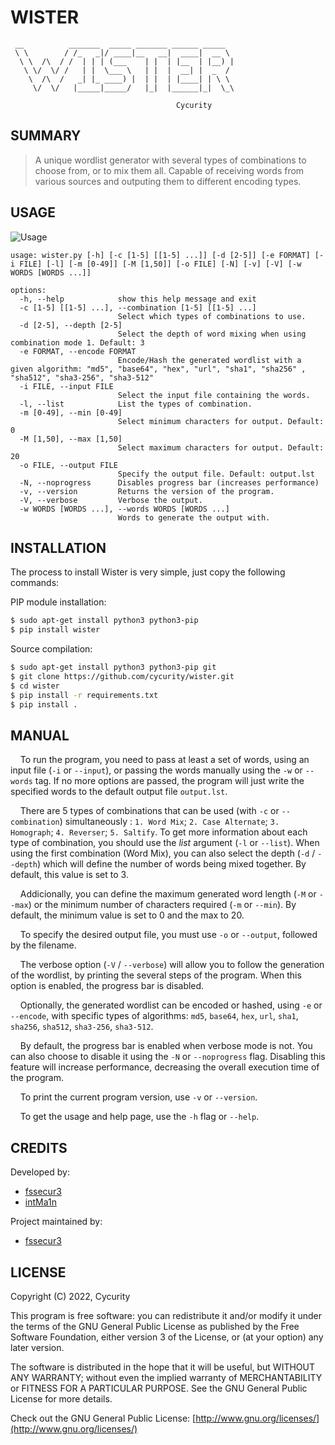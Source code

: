 # WISTER

```
 __          _______  _____ _______ ______ _____  
 \ \        / /_   _|/ ____|__   __|  ____|  __ \ 
  \ \  /\  / /  | | | (___    | |  | |__  | |__) |
   \ \/  \/ /   | |  \___ \   | |  |  __| |  _  / 
    \  /\  /   _| |_ ____) |  | |  | |____| | \ \ 
     \/  \/   |_____|_____/   |_|  |______|_|  \_\

                                     Cycurity       
```

## SUMMARY

> A unique wordlist generator with several types of combinations to choose from, or to mix them all. Capable of receiving words from various sources and outputing them to different encoding types.

## USAGE

![](https://raw.githubusercontent.com/cycurity/wister/main/running.gif "Usage")

```
usage: wister.py [-h] [-c [1-5] [[1-5] ...]] [-d [2-5]] [-e FORMAT] [-i FILE] [-l] [-m [0-49]] [-M [1,50]] [-o FILE] [-N] [-v] [-V] [-w WORDS [WORDS ...]]

options:
  -h, --help            show this help message and exit
  -c [1-5] [[1-5] ...], --combination [1-5] [[1-5] ...]
                        Select which types of combinations to use.
  -d [2-5], --depth [2-5]
                        Select the depth of word mixing when using combination mode 1. Default: 3
  -e FORMAT, --encode FORMAT
                        Encode/Hash the generated wordlist with a given algorithm: "md5", "base64", "hex", "url", "sha1", "sha256" , "sha512", "sha3-256", "sha3-512"
  -i FILE, --input FILE
                        Select the input file containing the words.
  -l, --list            List the types of combination.
  -m [0-49], --min [0-49]
                        Select minimum characters for output. Default: 0
  -M [1,50], --max [1,50]
                        Select maximum characters for output. Default: 20
  -o FILE, --output FILE
                        Specify the output file. Default: output.lst
  -N, --noprogress      Disables progress bar (increases performance)
  -v, --version         Returns the version of the program.
  -V, --verbose         Verbose the output.
  -w WORDS [WORDS ...], --words WORDS [WORDS ...]
                        Words to generate the output with.
```

## INSTALLATION

The process to install Wister is very simple, just copy the following commands:

PIP module installation:

```bash
$ sudo apt-get install python3 python3-pip
$ pip install wister
```

Source compilation:

```bash
$ sudo apt-get install python3 python3-pip git
$ git clone https://github.com/cycurity/wister.git
$ cd wister
$ pip install -r requirements.txt
$ pip install .
```

## MANUAL

&nbsp;&nbsp;&nbsp;&nbsp;To run the program, you need to pass at least a set of words, using an input file (`-i` or `--input`), or passing the words manually using the `-w` or `--words` tag. If no more options are passed, the program will just write the specified words to the default output file `output.lst`.

&nbsp;&nbsp;&nbsp;&nbsp;There are 5 types of combinations that can be used (with `-c` or `--combination`) simultaneously : `1. Word Mix`; `2. Case Alternate`; `3. Homograph`; `4. Reverser`; `5. Saltify`. To get more information about each type of combination, you should use the *list* argument (`-l` or `--list`). When using the first combination (Word Mix), you can also select the depth (`-d` / `--depth`) which will define the number of words being mixed together. By default, this value is set to 3. 

&nbsp;&nbsp;&nbsp;&nbsp;Addicionally, you can define the maximum generated word length (`-M` or `--max`) or the minimum number of characters required (`-m` or `--min`). By default, the minimum value is set to 0 and the max to 20.

&nbsp;&nbsp;&nbsp;&nbsp;To specify the desired output file, you must use `-o` or `--output`, followed by the filename.

&nbsp;&nbsp;&nbsp;&nbsp;The verbose option (`-V` / `--verbose`) will allow you to follow the generation of the wordlist, by printing the several steps of the program. When this option is enabled, the progress bar is disabled.

&nbsp;&nbsp;&nbsp;&nbsp;Optionally, the generated wordlist can be encoded or hashed, using `-e` or `--encode`, with specific types of algorithms: `md5`, `base64`, `hex`, `url`, `sha1`, `sha256`, `sha512`, `sha3-256`, `sha3-512`.

&nbsp;&nbsp;&nbsp;&nbsp;By default, the progress bar is enabled when verbose mode is not. You can also choose to disable it using the `-N` or `--noprogress` flag. Disabling this feature will increase performance, decreasing the overall execution time of the program.

&nbsp;&nbsp;&nbsp;&nbsp;To print the current program version, use `-v` or `--version`.

&nbsp;&nbsp;&nbsp;&nbsp;To get the usage and help page, use the `-h` flag or `--help`.

## CREDITS

Developed by:

- [fssecur3](https://github.com/fssecur3 "fssecur3's Github Profile")
- [intMa1n](https://github.com/Bernardo15Sousa "intMa1n's Github Profile")

Project maintained by:

- [fssecur3](https://github.com/fssecur3 "fssecur3's Github Profile")

## LICENSE

Copyright (C) 2022, Cycurity

This program is free software: you can redistribute it and/or modify it under the terms of the GNU General Public License as published by the Free Software Foundation, either version 3 of the License, or (at your option) any later version.

The software is distributed in the hope that it will be useful, but WITHOUT ANY WARRANTY; without even the implied warranty of MERCHANTABILITY or FITNESS FOR A PARTICULAR PURPOSE. See the GNU General Public License for more details.

Check out the GNU General Public License: [http://www.gnu.org/licenses/](http://www.gnu.org/licenses/)
